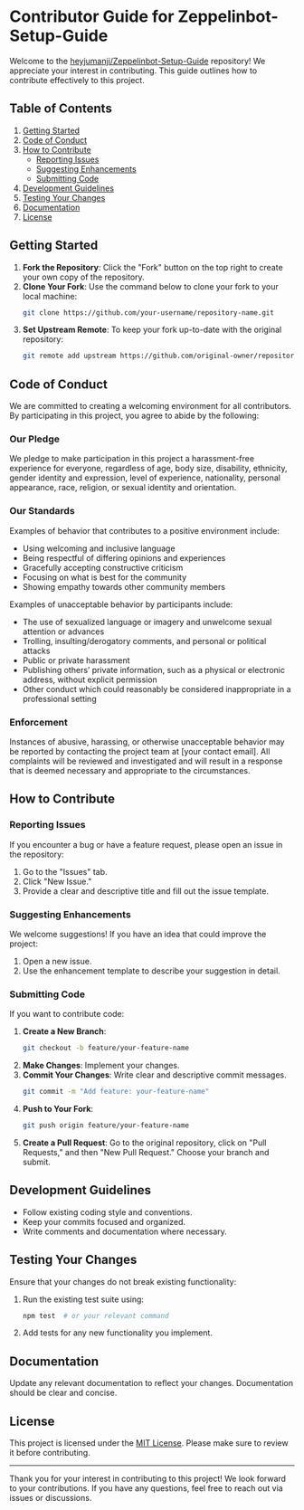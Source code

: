 # Contributor Guide for Zeppelinbot-Setup-Guide

Welcome to the [heyjumanji/Zeppelinbot-Setup-Guide](https://github.com/heyjumanji/Zeppelinbot-Setup-Guide) repository! We appreciate your interest in contributing. This guide outlines how to contribute effectively to this project.

## Table of Contents

1. [Getting Started](#getting-started)
2. [Code of Conduct](#code-of-conduct)
3. [How to Contribute](#how-to-contribute)
   - [Reporting Issues](#reporting-issues)
   - [Suggesting Enhancements](#suggesting-enhancements)
   - [Submitting Code](#submitting-code)
4. [Development Guidelines](#development-guidelines)
5. [Testing Your Changes](#testing-your-changes)
6. [Documentation](#documentation)
7. [License](#license)

## Getting Started

1. **Fork the Repository**: Click the "Fork" button on the top right to create your own copy of the repository.
2. **Clone Your Fork**: Use the command below to clone your fork to your local machine:
   ```bash
   git clone https://github.com/your-username/repository-name.git
   ```
3. **Set Upstream Remote**: To keep your fork up-to-date with the original repository:
   ```bash
   git remote add upstream https://github.com/original-owner/repository-name.git
   ```

## Code of Conduct

We are committed to creating a welcoming environment for all contributors. By participating in this project, you agree to abide by the following:

### Our Pledge

We pledge to make participation in this project a harassment-free experience for everyone, regardless of age, body size, disability, ethnicity, gender identity and expression, level of experience, nationality, personal appearance, race, religion, or sexual identity and orientation.

### Our Standards

Examples of behavior that contributes to a positive environment include:

- Using welcoming and inclusive language
- Being respectful of differing opinions and experiences
- Gracefully accepting constructive criticism
- Focusing on what is best for the community
- Showing empathy towards other community members

Examples of unacceptable behavior by participants include:

- The use of sexualized language or imagery and unwelcome sexual attention or advances
- Trolling, insulting/derogatory comments, and personal or political attacks
- Public or private harassment
- Publishing others’ private information, such as a physical or electronic address, without explicit permission
- Other conduct which could reasonably be considered inappropriate in a professional setting

### Enforcement

Instances of abusive, harassing, or otherwise unacceptable behavior may be reported by contacting the project team at [your contact email]. All complaints will be reviewed and investigated and will result in a response that is deemed necessary and appropriate to the circumstances.

## How to Contribute

### Reporting Issues

If you encounter a bug or have a feature request, please open an issue in the repository:

1. Go to the "Issues" tab.
2. Click "New Issue."
3. Provide a clear and descriptive title and fill out the issue template.

### Suggesting Enhancements

We welcome suggestions! If you have an idea that could improve the project:

1. Open a new issue.
2. Use the enhancement template to describe your suggestion in detail.

### Submitting Code

If you want to contribute code:

1. **Create a New Branch**: 
   ```bash
   git checkout -b feature/your-feature-name
   ```
2. **Make Changes**: Implement your changes.
3. **Commit Your Changes**: Write clear and descriptive commit messages.
   ```bash
   git commit -m "Add feature: your-feature-name"
   ```
4. **Push to Your Fork**:
   ```bash
   git push origin feature/your-feature-name
   ```
5. **Create a Pull Request**: Go to the original repository, click on "Pull Requests," and then "New Pull Request." Choose your branch and submit.

## Development Guidelines

- Follow existing coding style and conventions.
- Keep your commits focused and organized.
- Write comments and documentation where necessary.

## Testing Your Changes

Ensure that your changes do not break existing functionality:

1. Run the existing test suite using:
   ```bash
   npm test  # or your relevant command
   ```
2. Add tests for any new functionality you implement.

## Documentation

Update any relevant documentation to reflect your changes. Documentation should be clear and concise.

## License

This project is licensed under the [MIT License](link-to-license). Please make sure to review it before contributing.

---

Thank you for your interest in contributing to this project! We look forward to your contributions. If you have any questions, feel free to reach out via issues or discussions.
